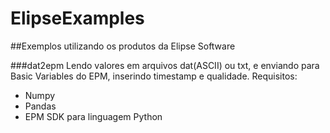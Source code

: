 # ElipseExamples
##Exemplos utilizando os produtos da Elipse Software

###dat2epm
Lendo valores em arquivos dat(ASCII) ou txt, e enviando para Basic Variables do EPM, inserindo timestamp e qualidade. 
Requisitos:
  - Numpy
  - Pandas
  - EPM SDK para linguagem Python



